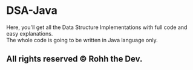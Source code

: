 # DSA-Java
Here, you'll get all the Data Structure Implementations with full code and easy explanations. <br>
The whole code is going to be written in Java language only. <br>
<h2>All rights reserved © Rohh the Dev.</h2>
